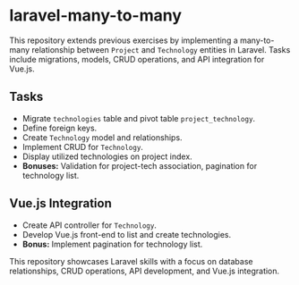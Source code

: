 # laravel-many-to-many

This repository extends previous exercises by implementing a many-to-many relationship between `Project` and `Technology` entities in Laravel. Tasks include migrations, models, CRUD operations, and API integration for Vue.js.

## Tasks
- Migrate `technologies` table and pivot table `project_technology`.
- Define foreign keys.
- Create `Technology` model and relationships.
- Implement CRUD for `Technology`.
- Display utilized technologies on project index.
- **Bonuses:** Validation for project-tech association, pagination for technology list.

## Vue.js Integration
- Create API controller for `Technology`.
- Develop Vue.js front-end to list and create technologies.
- **Bonus:** Implement pagination for technology list.

This repository showcases Laravel skills with a focus on database relationships, CRUD operations, API development, and Vue.js integration.
